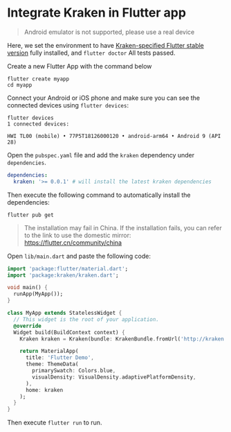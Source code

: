 # Integrate Kraken in Flutter app

> Android emulator is not supported, please use a real device

Here, we set the environment to have [Kraken-specified Flutter stable version](https://github.com/openkraken/kraken/blob/main/kraken/pubspec.yaml#L8) fully installed, and `flutter doctor` All tests passed.

Create a new Flutter App with the command below

```shell script
flutter create myapp
cd myapp
```

Connect your Android or iOS phone and make sure you can see the connected devices using `flutter devices`:

```
flutter devices
1 connected devices:

HWI TL00 (mobile) • 77P5T18126000120 • android-arm64 • Android 9 (API 28)
```

Open the `pubspec.yaml` file and add the `kraken` dependency under `dependencies`.

```yaml
dependencies:
  kraken: '>= 0.0.1' # will install the latest kraken dependencies
```

Then execute the following command to automatically install the dependencies:

```shell script
flutter pub get
```

> The installation may fail in China. If the installation fails, you can refer to the link to use the domestic mirror: https://flutter.cn/community/china

Open `lib/main.dart` and paste the following code:

```dart
import 'package:flutter/material.dart';
import 'package:kraken/kraken.dart';

void main() {
  runApp(MyApp());
}

class MyApp extends StatelessWidget {
  // This widget is the root of your application.
  @override
  Widget build(BuildContext context) {
    Kraken kraken = Kraken(bundle: KrakenBundle.fromUrl('http://kraken.oss-cn-hangzhou.aliyuncs.com/demo/guide-styles.js'));

    return MaterialApp(
      title: 'Flutter Demo',
      theme: ThemeData(
        primarySwatch: Colors.blue,
        visualDensity: VisualDensity.adaptivePlatformDensity,
      ),
      home: kraken
    );
  }
}
```

Then execute `flutter run` to run.
